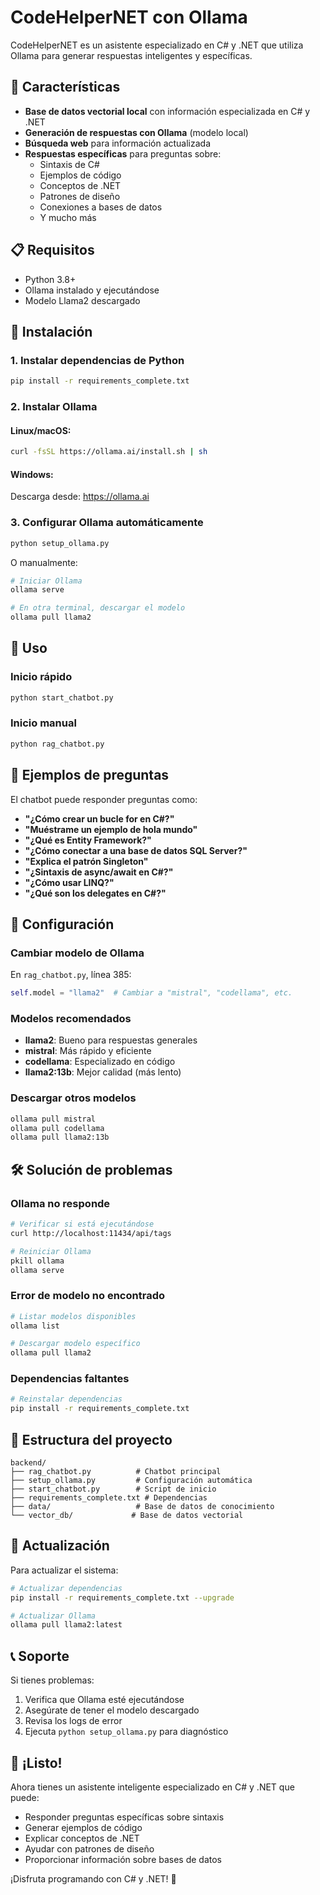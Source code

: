 # CodeHelperNET con Ollama

CodeHelperNET es un asistente especializado en C# y .NET que utiliza Ollama para generar respuestas inteligentes y específicas.

## 🚀 Características

- **Base de datos vectorial local** con información especializada en C# y .NET
- **Generación de respuestas con Ollama** (modelo local)
- **Búsqueda web** para información actualizada
- **Respuestas específicas** para preguntas sobre:
  - Sintaxis de C#
  - Ejemplos de código
  - Conceptos de .NET
  - Patrones de diseño
  - Conexiones a bases de datos
  - Y mucho más

## 📋 Requisitos

- Python 3.8+
- Ollama instalado y ejecutándose
- Modelo Llama2 descargado

## 🔧 Instalación

### 1. Instalar dependencias de Python

```bash
pip install -r requirements_complete.txt
```

### 2. Instalar Ollama

#### Linux/macOS:
```bash
curl -fsSL https://ollama.ai/install.sh | sh
```

#### Windows:
Descarga desde: https://ollama.ai

### 3. Configurar Ollama automáticamente

```bash
python setup_ollama.py
```

O manualmente:

```bash
# Iniciar Ollama
ollama serve

# En otra terminal, descargar el modelo
ollama pull llama2
```

## 🎯 Uso

### Inicio rápido

```bash
python start_chatbot.py
```

### Inicio manual

```bash
python rag_chatbot.py
```

## 💬 Ejemplos de preguntas

El chatbot puede responder preguntas como:

- **"¿Cómo crear un bucle for en C#?"**
- **"Muéstrame un ejemplo de hola mundo"**
- **"¿Qué es Entity Framework?"**
- **"¿Cómo conectar a una base de datos SQL Server?"**
- **"Explica el patrón Singleton"**
- **"¿Sintaxis de async/await en C#?"**
- **"¿Cómo usar LINQ?"**
- **"¿Qué son los delegates en C#?"**

## 🔧 Configuración

### Cambiar modelo de Ollama

En `rag_chatbot.py`, línea 385:

```python
self.model = "llama2"  # Cambiar a "mistral", "codellama", etc.
```

### Modelos recomendados

- **llama2**: Bueno para respuestas generales
- **mistral**: Más rápido y eficiente
- **codellama**: Especializado en código
- **llama2:13b**: Mejor calidad (más lento)

### Descargar otros modelos

```bash
ollama pull mistral
ollama pull codellama
ollama pull llama2:13b
```

## 🛠️ Solución de problemas

### Ollama no responde

```bash
# Verificar si está ejecutándose
curl http://localhost:11434/api/tags

# Reiniciar Ollama
pkill ollama
ollama serve
```

### Error de modelo no encontrado

```bash
# Listar modelos disponibles
ollama list

# Descargar modelo específico
ollama pull llama2
```

### Dependencias faltantes

```bash
# Reinstalar dependencias
pip install -r requirements_complete.txt
```

## 📁 Estructura del proyecto

```
backend/
├── rag_chatbot.py          # Chatbot principal
├── setup_ollama.py         # Configuración automática
├── start_chatbot.py        # Script de inicio
├── requirements_complete.txt # Dependencias
├── data/                   # Base de datos de conocimiento
└── vector_db/             # Base de datos vectorial
```

## 🔄 Actualización

Para actualizar el sistema:

```bash
# Actualizar dependencias
pip install -r requirements_complete.txt --upgrade

# Actualizar Ollama
ollama pull llama2:latest
```

## 📞 Soporte

Si tienes problemas:

1. Verifica que Ollama esté ejecutándose
2. Asegúrate de tener el modelo descargado
3. Revisa los logs de error
4. Ejecuta `python setup_ollama.py` para diagnóstico

## 🎉 ¡Listo!

Ahora tienes un asistente inteligente especializado en C# y .NET que puede:

- Responder preguntas específicas sobre sintaxis
- Generar ejemplos de código
- Explicar conceptos de .NET
- Ayudar con patrones de diseño
- Proporcionar información sobre bases de datos

¡Disfruta programando con C# y .NET! 🚀 